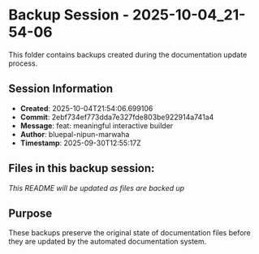 # Backup Session - 2025-10-04_21-54-06

This folder contains backups created during the documentation update process.

## Session Information
- **Created**: 2025-10-04T21:54:06.699106
- **Commit**: 2ebf734ef773dda7e327fde803be922914a741a4
- **Message**: feat: meaningful interactive builder
- **Author**: bluepal-nipun-marwaha
- **Timestamp**: 2025-09-30T12:55:17Z

## Files in this backup session:
*This README will be updated as files are backed up*

## Purpose
These backups preserve the original state of documentation files before they are updated by the automated documentation system.

